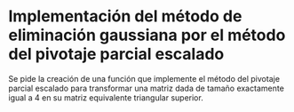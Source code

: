 # Implementación del método de eliminación gaussiana por el método del pivotaje parcial escalado

Se pide la creación de una función que implemente el método del pivotaje parcial escalado para transformar una matriz 
dada de tamaño exactamente igual a 4 en su matriz equivalente triangular superior.